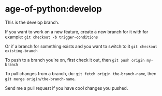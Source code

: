 age-of-python:develop
=====================

This is the develop branch.

If you want to work on a new feature, create a new branch for it with for example: `git checkout -b trigger-conditions`

Or if a branch for something exists and you want to switch to it `git checkout existing-branch`

To push to a branch you're on, first check it out, then `git push origin my-branch`

To pull changes from a branch, do: `git fetch origin the-branch-name`, then `git merge origin/the-branch-name`.

Send me a pull request if you have cool changes you pushed.